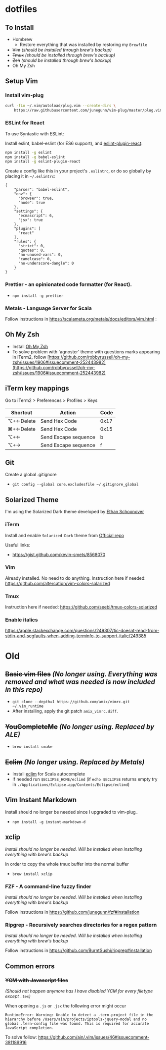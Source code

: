 # dotfiles

## To Install

*   Hombrew
    * Restore everything that was installed by restoring my `Brewfile`
*   ~~Vim~~ _(should be installed through brew's backup)_
*   ~~Tmux~~ _(should be installed through brew's backup)_
*   ~~Zsh~~ _(should be installed through brew's backup)_
*   Oh My Zsh

## Setup Vim

### Install vim-plug
```bash
curl -fLo ~/.vim/autoload/plug.vim --create-dirs \
    https://raw.githubusercontent.com/junegunn/vim-plug/master/plug.vim
```

### ESLint for React

To use Syntastic with ESLint:

Install eslint, babel-eslint (for ES6 support), and [eslint-plugin-react](https://github.com/yannickcr/eslint-plugin-react):

```bash
npm install -g eslint
npm install -g babel-eslint
npm install -g eslint-plugin-react
```

Create a config like this in your project's `.eslintrc`, or do so globally by placing it in `~/.eslintrc`:

```
{
    "parser": "babel-eslint",
    "env": {
      "browser": true,
      "node": true
    },
    "settings": {
      "ecmascript": 6,
      "jsx": true
    },
    "plugins": [
      "react"
    ],
    "rules": {
      "strict": 0,
      "quotes": 0,
      "no-unused-vars": 0,
      "camelcase": 0,
      "no-underscore-dangle": 0
    }
}
```

### Prettier - an opinionated code formatter (for React).

* `npm install -g prettier`

### Metals - Language Server for Scala

Follow instructions in https://scalameta.org/metals/docs/editors/vim.html :

## Oh My Zsh

* Install [Oh My Zsh](https://github.com/robbyrussell/oh-my-zsh)
* To solve problem with 'agnoster' theme with questions marks appearing in iTerm2, follow [https://github.com/robbyrussell/oh-my-zsh/issues/1906#issuecomment-252443982](https://github.com/robbyrussell/oh-my-zsh/issues/1906#issuecomment-252443982)

## iTerm key mappings

Go to iTerm2 > Preferences > Profiles > Keys

  | Shortcut  | Action               | Code |
  |-----------|----------------------|------|
  | ⌥+←Delete | Send Hex Code        | 0x17 |
  | ⌘+←Delete | Send Hex Code        | 0x15 |
  | ⌥+←       | Send Escape sequence | b    |
  | ⌥+→       | Send Escape sequence | f    |

## Git
Create a global .gitignore

* `git config --global core.excludesfile ~/.gitignore_global`

## Solarized Theme

I'm using the Solarized Dark theme developed by [Ethan Schoonover](https://ethanschoonover.com/solarized/)

### iTerm

Install and enable `Solarized Dark` theme from [Official repo](https://github.com/altercation/vim-colors-solarized)

Useful links:

* https://gist.github.com/kevin-smets/8568070

### Vim 
Already installed. No need to do anything.
Instruction here if needed: https://github.com/altercation/vim-colors-solarized

### Tmux 
Instruction here if needed: https://github.com/seebi/tmux-colors-solarized

### Enable italics
https://apple.stackexchange.com/questions/249307/tic-doesnt-read-from-stdin-and-segfaults-when-adding-terminfo-to-support-italic/249385

# Old
## ~~Basic vim files~~ _(No longer using. Everything was removed and what was needed is now included in this repo)_

*   `git clone --depth=1 https://github.com/amix/vimrc.git ~/.vim_runtime`
* After installing, apply the git patch `amix_vimrc.diff`.

## ~~YouCompleteMe~~ _(No longer using. Replaced by ALE)_

*   `brew install cmake`

## ~~Eclim~~ _(No longer using. Replaced by Metals)_

*   Install [eclim](http://eclim.org/install.html#installer) for Scala autocomplete
*   If needed run `$ECLIPSE_HOME/eclimd` (if `echo $ECLIPSE` returns empty try in `./Applications/Eclipse.app/Contents/Eclipse/eclimd`)

## Vim Instant Markdown

Install should no longer be needed since I upgraded to vim-plug_

*   `npm install -g instant-markdown-d`

## xclip
_Install should no longer be needed. Will be installed when installing everything with brew's backup_

In order to copy the whole tmux buffer into the normal buffer

* `brew install xclip`

### FZF - A command-line fuzzy finder
_Install should no longer be needed. Will be installed when installing everything with brew's backup_

Follow instructions in https://github.com/junegunn/fzf#installation

### Ripgrep - Recursively searches directories for a regex pattern
_Install should no longer be needed. Will be installed when installing everything with brew's backup_

Follow instructions in https://github.com/BurntSushi/ripgrep#installation

## Common errors
### ~~YCM with Javascript files~~
_(Should not happen anymore has I have disabled YCM for every filetype except `.tex`)_

When opening a `.js` or `.jsx` the following error might occur
```
RuntimeError: Warning: Unable to detect a .tern-project file in the hierarchy before /Users/ain/projects/iptools-jquery-modal and no global .tern-config file was found. This is required for accurate JavaScript completion.
```

To solve follow:
https://github.com/ain/.vim/issues/46#issuecomment-381189916
